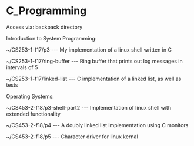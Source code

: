 # C_Programming


Access via: backpack directory

Introduction to System Programming: 

~/CS253-1-f17/p3 --- My implementation of a linux shell written in C 

~/CS253-1-f17/ring-buffer --- Ring buffer that prints out log messages in intervals of 5 

~/CS253-1-f17/linked-list --- C implementation of a linked list, as well as tests


Operating Systems:

~/CS453-2-f18/p3-shell-part2 --- Implementation of linux shell with extended functionality

~/CS453-2-f18/p4 --- A doubly linked list implementation using C monitors

~/CS453-2-f18/p5 --- Character driver for linux kernal

